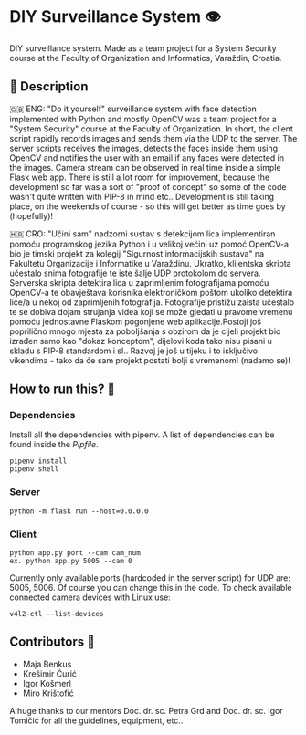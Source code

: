 # DIY Surveillance System 👁️
DIY surveillance system. Made as a team project for a System Security course at the Faculty of Organization and Informatics, Varaždin, Croatia.

## 📕 Description
🇬🇧 ENG:
"Do it yourself" surveillance system with face detection implemented with Python and mostly OpenCV was a team project for a "System Security" course at the Faculty of Organization. In short, the client script rapidly records images and sends them via the UDP to the server. The server scripts receives the images, detects the faces inside them using OpenCV and notifies the user with an email if any faces were detected in the images. Camera stream can be observed in real time inside a simple Flask web app. There is still a lot room for improvement, because the development so far was a sort of "proof of concept" so some of the code wasn't quite written with PIP-8 in mind etc.. Development is still taking place, on the weekends of course - so this will get better as time goes by (hopefully)!

🇭🇷 CRO:
"Učini sam" nadzorni sustav s detekcijom lica implementiran pomoću programskog jezika Python i u velikoj većini uz pomoć OpenCV-a bio je timski projekt za kolegij "Sigurnost informacijskih sustava" na Fakultetu Organizacije i Informatike u Varaždinu. Ukratko, klijentska skripta učestalo snima fotografije te iste šalje UDP protokolom do servera. Serverska skripta detektira lica u zaprimljenim fotografijama pomoću OpenCV-a te obavještava korisnika elektroničkom poštom ukoliko detektira lice/a u nekoj od zaprimljenih fotografija. Fotografije pristižu zaista učestalo te se dobiva dojam strujanja videa koji se može gledati u pravome vremenu pomoću jednostavne Flaskom pogonjene web aplikacije.Postoji još poprilično mnogo mjesta za poboljšanja s obzirom da je cijeli projekt bio izrađen samo kao "dokaz konceptom", dijelovi koda tako nisu pisani u skladu s PIP-8 standardom i sl.. Razvoj je još u tijeku i to isključivo vikendima - tako da će sam projekt postati bolji s vremenom! (nadamo se)!

## How to run this? 🏁
### Dependencies
Install all the dependencies with pipenv. A list of dependencies can be found inside the _Pipfile_.
```
pipenv install
pipenv shell
```

### Server
```
python -m flask run --host=0.0.0.0
```

### Client
```
python app.py port --cam cam_num
ex. python app.py 5005 --cam 0
```
Currently only available ports (hardcoded in the server script) for UDP are: 5005, 5006. Of course you can change this in the code. To check available connected camera devices with Linux use:
```
v4l2-ctl --list-devices
```

## Contributors 👥
- Maja Benkus
- Krešimir Ćurić
- Igor Košmerl
- Miro Krištofić

A huge thanks to our mentors  Doc. dr. sc. Petra Grd and Doc. dr. sc. Igor Tomičić for all the guidelines, equipment, etc..
